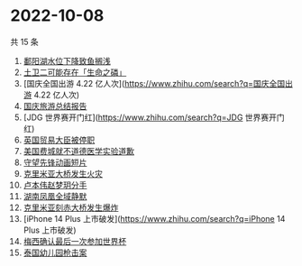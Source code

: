 # 2022-10-08

共 15 条

<!-- BEGIN -->
<!-- 最后更新时间 Sat Oct 08 2022 16:20:53 GMT+0800 (China Standard Time) -->

1. [鄱阳湖水位下降致鱼搁浅](https://www.zhihu.com/search?q=鄱阳湖水位下降致鱼搁浅)
1. [土卫二可能存在「生命之磷」](https://www.zhihu.com/search?q=土卫二可能存在「生命之磷」)
1. [国庆全国出游 4.22 亿人次](https://www.zhihu.com/search?q=国庆全国出游 4.22 亿人次)
1. [国庆旅游总结报告](https://www.zhihu.com/search?q=国庆旅游总结报告)
1. [JDG 世界赛开门红](https://www.zhihu.com/search?q=JDG 世界赛开门红)
1. [英国贸易大臣被停职](https://www.zhihu.com/search?q=英国贸易大臣被停职)
1. [美国费城就不道德医学实验道歉](https://www.zhihu.com/search?q=美国费城就不道德医学实验道歉)
1. [守望先锋动画短片](https://www.zhihu.com/search?q=守望先锋动画短片)
1. [克里米亚大桥发生火灾](https://www.zhihu.com/search?q=克里米亚大桥发生火灾)
1. [卢本伟赵梦玥分手](https://www.zhihu.com/search?q=卢本伟赵梦玥分手)
1. [湖南凤凰全域静默](https://www.zhihu.com/search?q=湖南凤凰全域静默)
1. [克里米亚刻赤大桥发生爆炸](https://www.zhihu.com/search?q=克里米亚刻赤大桥发生爆炸)
1. [iPhone 14 Plus 上市破发](https://www.zhihu.com/search?q=iPhone 14 Plus 上市破发)
1. [梅西确认最后一次参加世界杯](https://www.zhihu.com/search?q=梅西确认最后一次参加世界杯)
1. [泰国幼儿园枪击案](https://www.zhihu.com/search?q=泰国幼儿园枪击案)

<!-- END -->
